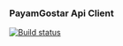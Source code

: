 ### PayamGostar Api Client

[![Build status](https://ci.appveyor.com/api/projects/status/k4igwwggo2lkm7gy?svg=true)](https://ci.appveyor.com/project/1st-dev/payamgostarapiclient)